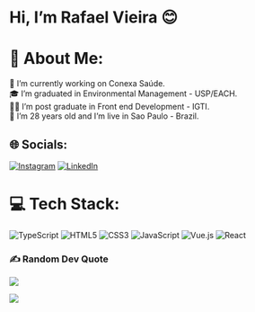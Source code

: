 # Hi, I’m Rafael Vieira 😊

# 💫 About Me:
💼 I’m currently working on Conexa Saúde.<br>🎓 I’m graduated in Environmental Management - USP/EACH.<br>👨‍🎓  I’m post graduate in Front end Development - IGTI.<br>🔭 I’m 28 years old and I’m live in Sao Paulo - Brazil.


## 🌐 Socials:
[![Instagram](https://img.shields.io/badge/Instagram-%23E4405F.svg?logo=Instagram&logoColor=white)](https://instagram.com/raffavm) [![LinkedIn](https://img.shields.io/badge/LinkedIn-%230077B5.svg?logo=linkedin&logoColor=white)](https://linkedin.com/in/rafael-vm) 

# 💻 Tech Stack:
![TypeScript](https://img.shields.io/badge/typescript-%23007ACC.svg?style=flat&logo=typescript&logoColor=white) ![HTML5](https://img.shields.io/badge/html5-%23E34F26.svg?style=flat&logo=html5&logoColor=white) ![CSS3](https://img.shields.io/badge/css3-%231572B6.svg?style=flat&logo=css3&logoColor=white) ![JavaScript](https://img.shields.io/badge/javascript-%23323330.svg?style=flat&logo=javascript&logoColor=%23F7DF1E) ![Vue.js](https://img.shields.io/badge/vuejs-%2335495e.svg?style=flat&logo=vuedotjs&logoColor=%234FC08D) ![React](https://img.shields.io/badge/react-%2320232a.svg?style=flat&logo=react&logoColor=%2361DAFB)

### ✍️ Random Dev Quote
![](https://quotes-github-readme.vercel.app/api?type=horizontal&theme=radical)

[![](https://visitcount.itsvg.in/api?id=rafaelvm&icon=2&color=0)](https://visitcount.itsvg.in)
